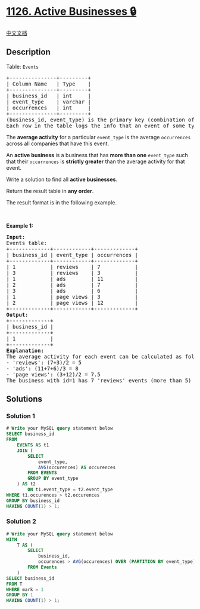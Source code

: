# [1126. Active Businesses 🔒](https://leetcode.com/problems/active-businesses)

[中文文档](/solution/1100-1199/1126.Active%20Businesses/README.md)

<!-- tags:Database -->

## Description

<p>Table: <code>Events</code></p>

<pre>
+---------------+---------+
| Column Name   | Type    |
+---------------+---------+
| business_id   | int     |
| event_type    | varchar |
| occurrences   | int     | 
+---------------+---------+
(business_id, event_type) is the primary key (combination of columns with unique values) of this table.
Each row in the table logs the info that an event of some type occurred at some business for a number of times.
</pre>

<p>The <strong>average activity</strong> for a particular <code>event_type</code> is the average <code>occurrences</code> across all companies that have this event.</p>

<p>An <strong>active business</strong> is a business that has <strong>more than one</strong> <code>event_type</code> such that their <code>occurrences</code> is <strong>strictly greater</strong> than the average activity for that event.</p>

<p>Write a solution to find all <strong>active businesses</strong>.</p>

<p>Return the result table in <strong>any order</strong>.</p>

<p>The result format is in the following example.</p>

<p>&nbsp;</p>
<p><strong class="example">Example 1:</strong></p>

<pre>
<strong>Input:</strong> 
Events table:
+-------------+------------+-------------+
| business_id | event_type | occurrences |
+-------------+------------+-------------+
| 1           | reviews    | 7           |
| 3           | reviews    | 3           |
| 1           | ads        | 11          |
| 2           | ads        | 7           |
| 3           | ads        | 6           |
| 1           | page views | 3           |
| 2           | page views | 12          |
+-------------+------------+-------------+
<strong>Output:</strong> 
+-------------+
| business_id |
+-------------+
| 1           |
+-------------+
<strong>Explanation:</strong>  
The average activity for each event can be calculated as follows:
- &#39;reviews&#39;: (7+3)/2 = 5
- &#39;ads&#39;: (11+7+6)/3 = 8
- &#39;page views&#39;: (3+12)/2 = 7.5
The business with id=1 has 7 &#39;reviews&#39; events (more than 5) and 11 &#39;ads&#39; events (more than 8), so it is an active business.
</pre>

## Solutions

### Solution 1

<!-- tabs:start -->

```sql
# Write your MySQL query statement below
SELECT business_id
FROM
    EVENTS AS t1
    JOIN (
        SELECT
            event_type,
            AVG(occurences) AS occurences
        FROM EVENTS
        GROUP BY event_type
    ) AS t2
        ON t1.event_type = t2.event_type
WHERE t1.occurences > t2.occurences
GROUP BY business_id
HAVING COUNT(1) > 1;
```

<!-- tabs:end -->

### Solution 2

<!-- tabs:start -->

```sql
# Write your MySQL query statement below
WITH
    T AS (
        SELECT
            business_id,
            occurences > AVG(occurences) OVER (PARTITION BY event_type) AS mark
        FROM Events
    )
SELECT business_id
FROM T
WHERE mark = 1
GROUP BY 1
HAVING COUNT(1) > 1;
```

<!-- tabs:end -->

<!-- end -->
